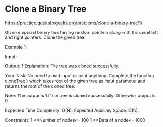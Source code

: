 # Clone a Binary Tree


https://practice.geeksforgeeks.org/problems/clone-a-binary-tree/1/



Given a special binary tree having random pointers along with the usual left and right pointers. Clone the given tree.

Example 1:

Input:

Output: 1
Explanation: The tree was cloned successfully.

Your Task:
No need to read input or print anything. Complete the function cloneTree() which takes root of the given tree as input parameter and returns the root of the cloned tree. 

Note: The output is 1 if the tree is cloned successfully. Otherwise output is 0.


Expected Time Complexity: O(N).
Expected Auxiliary Space: O(N).


Constraints:
1 <=Number of nodes<= 100
1 <=Data of a node<= 1000
